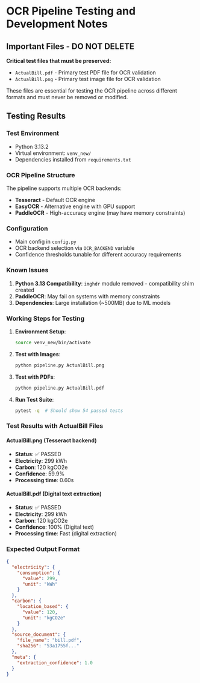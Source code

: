 # OCR Pipeline Testing and Development Notes

## Important Files - DO NOT DELETE

**Critical test files that must be preserved:**
- `ActualBill.pdf` - Primary test PDF file for OCR validation
- `ActualBill.png` - Primary test image file for OCR validation

These files are essential for testing the OCR pipeline across different formats and must never be removed or modified.

## Testing Results

### Test Environment
- Python 3.13.2
- Virtual environment: `venv_new/`
- Dependencies installed from `requirements.txt`

### OCR Pipeline Structure
The pipeline supports multiple OCR backends:
- **Tesseract** - Default OCR engine
- **EasyOCR** - Alternative engine with GPU support
- **PaddleOCR** - High-accuracy engine (may have memory constraints)

### Configuration
- Main config in `config.py`
- OCR backend selection via `OCR_BACKEND` variable
- Confidence thresholds tunable for different accuracy requirements

### Known Issues
1. **Python 3.13 Compatibility**: `imghdr` module removed - compatibility shim created
2. **PaddleOCR**: May fail on systems with memory constraints
3. **Dependencies**: Large installation (~500MB) due to ML models

### Working Steps for Testing

1. **Environment Setup**:
   ```bash
   source venv_new/bin/activate
   ```

2. **Test with Images**:
   ```bash
   python pipeline.py ActualBill.png
   ```

3. **Test with PDFs**:
   ```bash
   python pipeline.py ActualBill.pdf
   ```

4. **Run Test Suite**:
   ```bash
   pytest -q  # Should show 54 passed tests
   ```

### Test Results with ActualBill Files

#### ActualBill.png (Tesseract backend)
- **Status**: ✅ PASSED
- **Electricity**: 299 kWh
- **Carbon**: 120 kgCO2e  
- **Confidence**: 59.9%
- **Processing time**: 0.60s

#### ActualBill.pdf (Digital text extraction)
- **Status**: ✅ PASSED
- **Electricity**: 299 kWh
- **Carbon**: 120 kgCO2e
- **Confidence**: 100% (Digital text)
- **Processing time**: Fast (digital extraction)

### Expected Output Format
```json
{
  "electricity": {
    "consumption": {
      "value": 299,
      "unit": "kWh"
    }
  },
  "carbon": {
    "location_based": {
      "value": 120,
      "unit": "kgCO2e"
    }
  },
  "source_document": {
    "file_name": "bill.pdf",
    "sha256": "53a1755f..."
  },
  "meta": {
    "extraction_confidence": 1.0
  }
}
```